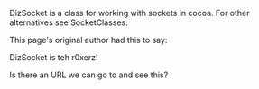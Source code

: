 DizSocket is a class for working with sockets in cocoa.  For other alternatives see SocketClasses.

This page's original author had this to say:

DizSocket is teh r0xerz!

Is there an URL we can go to and see this?
